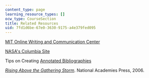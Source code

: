 ```yaml
---
content_type: page
learning_resource_types: []
ocw_type: CourseSection
title: Related Resources
uid: 7fd1d6be-67e0-3630-9175-a4e379fed095
---
```


[MIT Online Writing and Communication Center](http://web.mit.edu/writing/)

[NASA's Columbia Site](http://www.nasa.gov/columbia/home/index.html)

Tips on Creating [Annotated Bibliographies](http://library.ucf.edu/Rosen/guide_annotated.asp)

[_Rising Above the Gathering Storm_](http://www.nap.edu/catalog/11463.html). National Academies Press, 2006.